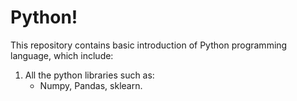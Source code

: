 # Python!
This repository contains basic introduction of Python programming language, which include:
1. All the python libraries such as:
    - Numpy, Pandas, sklearn.
   
 
